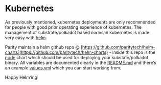 Kubernetes
==========


As previously mentioned, kubernetes deployments are only recommended for people with good prior operating experience of kubernetes. The management of substrate/polkadot based nodes in kubernetes is made very easy with [helm](https://helm.sh/).

Parity maintain a helm github repo @ [https://github.com/paritytech/helm-charts](https://github.com/paritytech/helm-charts) - Inside this repo is the [node](https://github.com/paritytech/helm-charts/tree/main/charts/node) chart which should be used for deploying your substate/polkadot binary. All variables are documented clearly in the [README.md](https://github.com/paritytech/helm-charts/blob/main/charts/node/README.md) and there’s an example [values.yml](https://github.com/paritytech/helm-charts/blob/main/charts/node/values.yaml) which you can start working from.

Happy Helm’ing!